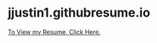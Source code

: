 # jjustin1.githubresume.io
<a href="https://github.com/jjustin1/jjustin1.githubresume.io/blob/main/JustinJohnsonMainResume2021.pdf" target="_blank">To View my Resume, Click Here.</a>
